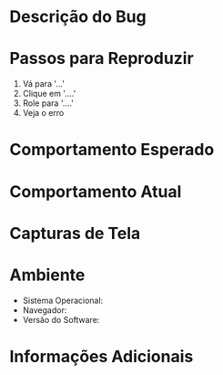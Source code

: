 # Descrição do Bug
<!-- Uma descrição clara e concisa do que é o bug. -->

# Passos para Reproduzir
<!-- Passos para reproduzir o comportamento do bug: -->
1. Vá para '...'
2. Clique em '....'
3. Role para '....'
4. Veja o erro

# Comportamento Esperado
<!-- Uma descrição clara e concisa do que você esperava que acontecesse. -->

# Comportamento Atual
<!-- Uma descrição clara e concisa do comportamento atual. -->

# Capturas de Tela
<!-- Se aplicável, adicione capturas de tela para ajudar a explicar o problema. -->

# Ambiente
<!-- Informações sobre o ambiente em que o bug foi encontrado: -->
- Sistema Operacional:
- Navegador:
- Versão do Software:

# Informações Adicionais
<!-- Qualquer outra informação que possa ajudar na resolução do bug. -->
